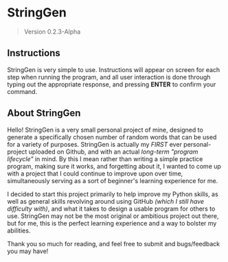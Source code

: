 # StringGen

> Version 0.2.3-Alpha

## Instructions

StringGen is very simple to use. Instructions will appear on screen for each step when running the program, and all user interaction is done through typing out the appropriate response, and pressing **ENTER** to confirm your command.

## About StringGen

Hello! StringGen is a very small personal project of mine, designed to generate a specifically chosen number of random words that can be used for a variety of purposes. StringGen is actually my _FIRST_ ever personal-project uploaded on Github, and with an actual _long-term "program lifecycle"_ in mind. By this I mean rather than writing a simple practice program, making sure it works, and forgetting about it, I wanted to come up with a project that I could continue to improve upon over time, simultaneously serving as a sort of beginner's learning experience for me.

I decided to start this project primarily to help improve my Python skills, as well as general skills revolving around using GitHub _(which I still have difficulty with)_, and what it takes to design a usable program for others to use. StringGen may not be the most original or ambitious project out there, but for me, this is the perfect learning experience and a way to bolster my abilities.

Thank you so much for reading, and feel free to submit and bugs/feedback you may have!
